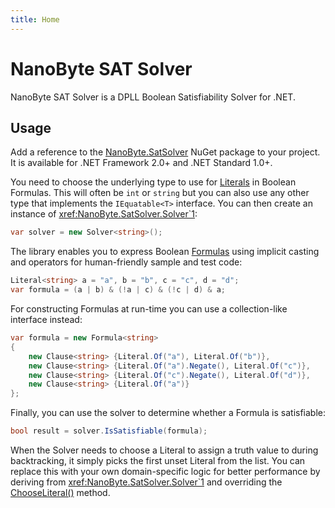 ```yaml
---
title: Home
---
```


# NanoByte SAT Solver

NanoByte SAT Solver is a DPLL Boolean Satisfiability Solver for .NET.

## Usage

Add a reference to the [NanoByte.SatSolver](https://www.nuget.org/packages/NanoByte.SatSolver/) NuGet package to your project. It is available for .NET Framework 2.0+ and .NET Standard 1.0+.

You need to choose the underlying type to use for [Literals](xref:NanoByte.SatSolver.Literal) in Boolean Formulas. This will often be `int` or `string` but you can also use any other type that implements the `IEquatable<T>` interface. You can then create an instance of <xref:NanoByte.SatSolver.Solver`1>:

```csharp
var solver = new Solver<string>();
```

The library enables you to express Boolean [Formulas](xref:NanoByte.SatSolver.Formula`1) using implicit casting and operators for human-friendly sample and test code:
```csharp
Literal<string> a = "a", b = "b", c = "c", d = "d";
var formula = (a | b) & (!a | c) & (!c | d) & a;
```

For constructing Formulas at run-time you can use a collection-like interface instead:
```csharp
var formula = new Formula<string>
{
    new Clause<string> {Literal.Of("a"), Literal.Of("b")},
    new Clause<string> {Literal.Of("a").Negate(), Literal.Of("c")},
    new Clause<string> {Literal.Of("c").Negate(), Literal.Of("d")},
    new Clause<string> {Literal.Of("a")}
};
```

Finally, you can use the solver to determine whether a Formula is satisfiable:
```csharp
bool result = solver.IsSatisfiable(formula);
```

When the Solver needs to choose a Literal to assign a truth value to during backtracking, it simply picks the first unset Literal from the list. You can replace this with your own domain-specific logic for better performance by deriving from <xref:NanoByte.SatSolver.Solver`1> and overriding the [ChooseLiteral()](xref:NanoByte.SatSolver.Solver`1#NanoByte_SatSolver_Solver_1_ChooseLiteral_NanoByte_SatSolver_Formula__0__) method.
